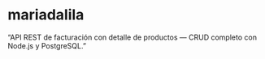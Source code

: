 # mariadalila
“API REST de facturación con detalle de productos — CRUD completo con Node.js y PostgreSQL.”
